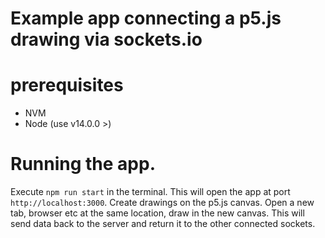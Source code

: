 # Example app connecting a p5.js drawing via sockets.io

# prerequisites

-   NVM
-   Node (use v14.0.0 >)

# Running the app.

Execute `npm run start` in the terminal. This will open the app at port `http://localhost:3000`. Create drawings on the p5.js canvas. Open a new tab, browser etc at the same location, draw in the new canvas. This will send data back to the server and return it to the other connected sockets.
